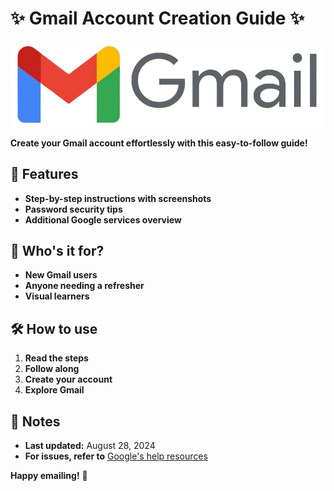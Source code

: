 # ✨ Gmail Account Creation Guide ✨

[![Gmail Logo](/media/654d2b1dc618ee11e08b2235_Gmail2020.logo.png)](https://www.google.com/gmail/)

**Create your Gmail account effortlessly with this easy-to-follow guide!**

## 🚀 Features

* **Step-by-step instructions with screenshots**
* **Password security tips**
* **Additional Google services overview**

## 🎯 Who's it for?

* **New Gmail users**
* **Anyone needing a refresher**
* **Visual learners**

## 🛠️ How to use

1. **Read the steps**
2. **Follow along**
3. **Create your account**
4. **Explore Gmail**

## 📝 Notes

* **Last updated:** August 28, 2024
* **For issues, refer to** [Google's help resources](https://support.google.com/)

**Happy emailing!** 🚀
